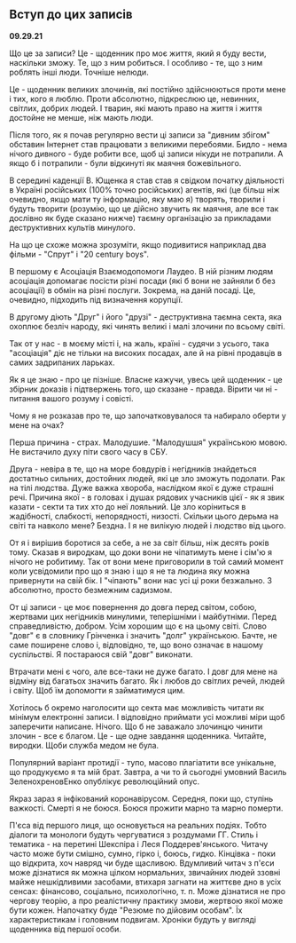## Вступ до цих записів
**09.29.21**

Що це за записи? Це - щоденник про моє життя, який я буду вести, наскільки зможу. Те, що з ним робиться. І особливо - те, що з ним роблять інші люди. Точніше нелюди.

Це - щоденник великих злочинів, які постійно здійснюються проти мене і тих, кого я люблю. Проти абсолютно, підкреслюю це, невинних, світлих, добрих людей. І тварин, які мають право на життя і життя достойне не менше, ніж мають люди.

Після того, як я почав регулярно вести ці записи за "дивним збігом" обставин Інтернет став працювати з великими перебоями. Бидло - нема нічого дивного - буде робити все, щоб ці записи нікуди не потрапили. А якщо б і потрапили - були відкинуті як маячня божевільного.

В середині каденції В. Ющенка я став став я свідком початку діяльності в Україні російських (100% точно російських) агентів, які (це більш ніж очевидно, якщо мати ту інформацію, яку маю я) творять, творили і будуть творити (розумію, що це дійсно звучить як маячня, але все так дослівно як буде сказано нижче) таємну організацію за прикладами деструктивних культів минулого. 

На що це схоже можна зрозуміти, якщо подивитися наприклад два фільми - "Спрут" і "20 century boys". 

В першому є Асоціація Взаємодопомоги Лаудео. В ній різним людям асоціація допомагає посісти різні посади (які б вони не зайняли б без асоціації) в обмін на різні послуги. Зокрема, на даній посаді. Це, очевидно, підходить під визначення корупції. 

В другому діють "Друг" і його "друзі" - деструктивна таємна секта, яка охоплює безліч народу, які чинять великі і малі злочини по всьому світі.

Так от у нас - в моєму місті і, на жаль, країні - судячи з усього, така "асоціація" діє не тільки на високих посадах, але й на рівні продавців в самих задрипаних ларьках.

Як я це знаю - про це пізніше. Власне кажучи, увесь цей щоденник - це збірник доказів і підтвержень того, що сказане - правда. Вірити чи ні - питання вашого розуму і совісті.

Чому я не розказав про те, що започатковувалося та набирало оберти у мене на очах? 

Перша причина - страх. Малодушие. "Малодушшя" українською мовою. Не вистачило духу піти свого часу в СБУ. 

Друга - невіра в те, що на море бовдурів і негідників знайдеться достатньо сильних, достойних людей, які це зло зможуть подолати. Рак на тілі людства. Дуже важка хвороба, наслідком якої є дуже страшні речі. Причина якої - в головах і душах рядових учасників цієї - як я звик казати - секти та тих хто до неї лояльний. Це зло коріниться в жадібності, слабкості, непорядності, низості. Скільки цього дерьма на світі та навколо мене? Бездна. І я не вилікую людей і людство від цього. 

От я і вирішив боротися за себе, а не за світ більш, ніж десять років тому. Сказав я виродкам, що доки вони не чіпатимуть мене і сім'ю я нічого не робитиму. Так от вони мене приговорили в той самий момент коли усвідомили про що я знаю і що я не та людина яку можна привернути на свій бік. І "чіпають" вони нас усі ці роки безжально. З абсолютно, просто безмежним садизмом. 

От ці записи - це моє повернення до довга перед світом, собою, жертвами цих негідників минулими, теперішніми і майбутніми. Перед справедливістю, добром. Усім хорошим що є на цьому світі. Слово "довг" є в словнику Грінченка і значить "долг" українською. Бачте, не саме поширене слово і, відповідно, те, що воно означає в нашому суспільстві. Я  постараюся свій "довг" виконати.

Втрачати мені є чого, але все-таки не дуже багато. І довг для мене на відміну від багатьох значить багато. Як і любов до світлих речей, людей і світу. Щоб їм допомогти я займатимуся цим.

Хотілось б окремо наголосити що секта має можливість читати як мінімум електронні записи. І відповідно приймати усі можливі міри щоб заперечити написане. Нічого. Що б не заважало злочинцю чинити злочин - все є благом. Це - ще одне завдання щоденника. Читайте, виродки. Щоби служба медом не була.

Популярний варіант протидії - тупо, масово плагіатити все унікальне, що продукуємо я та мій брат. Завтра, а чи то й сьогодні умовний Василь ЗеленохреновЕнко опублікує революційний опус.

Якраз зараз я інфікований коронавірусом. Середня, поки що, ступінь важкості. Смерті я не боюся. Боюся прожити марно та марно померти.

П'єса від першого лиця, що основується на реальних подіях. Тобто діалоги та монологи будуть чергуватися з роздумами ГГ. Стиль і тематика - на перетині Шекспіра і Леся Поддерев'янського. Читачу часто може бути смішно, сумно, гірко і, боюсь, гидко. Кінцівка - поки що відкрита, хоч навряд чи буде щасливою. 
Вдумливий читач з п'єси може дізнатися як можна цілком нормальних, звичайних людей ззовні майже
нешкідливими засобами, втихаря загнати на життєве дно в усіх сенсах: фінансово, соціально, психологічно, т. п. Може дізнатися не про чергову теорію, а про реалістичну практику змови, жертвою якої може бути кожен.
Напочатку буде "Резюме по дійовим особам". Їх характеристикам і головним подвигам. Хроніки будуть у вигляді щоденника від першої особи.
